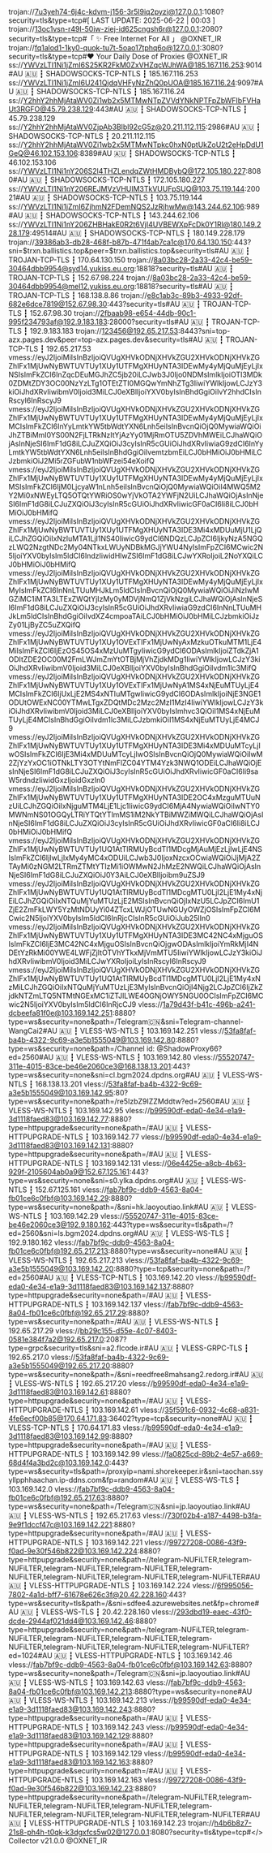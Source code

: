 trojan://7u3yeh74-6j4c-kdvm-j156-3r5l9iq2pyzi@127.0.0.1:1080?security=tls&type=tcp#[ LAST UPDATE: 2025-06-22 | 00:03 ]
trojan://13oc1vsn-r49l-50iw-ziej-id625cngsh6r@127.0.0.1:2080?security=tls&type=tcp#「 ✨ Free Internet For All 」 @OXNET_IR
trojan://fq1alod1-1ky0-quok-tu7t-5oao17tphq6o@127.0.0.1:3080?security=tls&type=tcp#❤️ Your Daily Dose of Proxies @OXNET_IR
ss://YWVzLTI1Ni1jZmI6S25KR2FkM0ZxVHZqcWJhWA@185.167.116.253:9014#AU 🇦🇺 ┇ SHADOWSOCKS-TCP-NTLS ┇ 185.167.116.253
ss://YWVzLTI1Ni1jZmI6U241QjdqVHFyNzZhQ0pUOA@185.167.116.24:9097#AU 🇦🇺 ┇ SHADOWSOCKS-TCP-NTLS ┇ 185.167.116.24
ss://Y2hhY2hhMjAtaWV0Zi1wb2x5MTMwNTpZVVdYNkNPTFpZbWFIbFVHaUt3RGFO@45.79.238.129:443#AU 🇦🇺 ┇ SHADOWSOCKS-TCP-NTLS ┇ 45.79.238.129
ss://Y2hhY2hhMjAtaWV0ZjpAb3Blbl92cG5z@20.211.112.115:2986#AU 🇦🇺 ┇ SHADOWSOCKS-TCP-NTLS ┇ 20.211.112.115
ss://Y2hhY2hhMjAtaWV0Zi1wb2x5MTMwNTpkc0hxN0ptUkZoU2t2eHpDdU1GeQ@46.102.153.106:8389#AU 🇦🇺 ┇ SHADOWSOCKS-TCP-NTLS ┇ 46.102.153.106
ss://YWVzLTI1Ni1nY206S2l4THZLendqZWtHMDBybQ@172.105.180.227:8080#AU 🇦🇺 ┇ SHADOWSOCKS-TCP-NTLS ┇ 172.105.180.227
ss://YWVzLTI1Ni1nY206REJMVzVHUlM3TkVUUFpSUQ@103.75.119.144:20021#AU 🇦🇺 ┇ SHADOWSOCKS-TCP-NTLS ┇ 103.75.119.144
ss://YWVzLTI1Ni1jZmI6ZjhmN2FDemNQS2JzRjhwMw@143.244.62.106:989#AU 🇦🇺 ┇ SHADOWSOCKS-TCP-NTLS ┇ 143.244.62.106
ss://YWVzLTI1Ni1nY206ZHBHakE0R2t6VjI4UVBEWXpFcDk0Y1Rl@180.149.228.179:49514#AU 🇦🇺 ┇ SHADOWSOCKS-TCP-NTLS ┇ 180.149.228.179
trojan://39386ab3-db28-468f-b87b-471f4ab7ca1c@170.64.130.150:443?sni=$trxn.ballistics.top&peer=$trxn.ballistics.top&security=tls#AU 🇦🇺 ┇ TROJAN-TCP-TLS ┇ 170.64.130.150
trojan://8a03bc28-2a33-42c4-be59-30464dbb9954@syd14.yukiss.eu.org:18818?security=tls#AU 🇦🇺 ┇ TROJAN-TCP-TLS ┇ 152.67.98.224
trojan://8a03bc28-2a33-42c4-be59-30464dbb9954@mel12.yukiss.eu.org:18818?security=tls#AU 🇦🇺 ┇ TROJAN-TCP-TLS ┇ 168.138.8.86
trojan://e8c1ab3c-89b3-4933-92df-682e6dce7819@152.67.98.30:443?security=tls#AU 🇦🇺 ┇ TROJAN-TCP-TLS ┇ 152.67.98.30
trojan://2fbaab98-e654-44db-90c1-995f234793af@192.9.183.183:28000?security=tls#AU 🇦🇺 ┇ TROJAN-TCP-TLS ┇ 192.9.183.183
trojan://123456@192.65.217.53:8443?sni=top-azx.pages.dev&peer=top-azx.pages.dev&security=tls#AU 🇦🇺 ┇ TROJAN-TCP-TLS ┇ 192.65.217.53
vmess://eyJ2IjoiMiIsInBzIjoiQVUgXHVkODNjXHVkZGU2XHVkODNjXHVkZGZhIFx1MjUwNyBWTUVTUy1XUy1UTFMgXHUyNTA3IDEwMy4yMjQuMjEyLjIxNSIsImFkZCI6InZqcDEuMGJhZC5jb20iLCJwb3J0Ijo0NDMsImlkIjoiOTI3MDk0ZDMtZDY3OC00NzYzLTg1OTEtZTI0MGQwYmNhZTg3IiwiYWlkIjowLCJzY3kiOiJhdXRvIiwibmV0Ijoid3MiLCJ0eXBlIjoiYXV0byIsInBhdGgiOiIvY2hhdCIsInRscyI6InRscyJ9
vmess://eyJ2IjoiMiIsInBzIjoiQVUgXHVkODNjXHVkZGU2XHVkODNjXHVkZGZhIFx1MjUwNyBWTUVTUy1XUy1UTFMgXHUyNTA3IDEwMy4yMjQuMjEyLjIxMCIsImFkZCI6InYyLmtkYW5tbWdtYXN6Lnh5eiIsInBvcnQiOjQ0MywiaWQiOiJhZTBiMmI0YS00N2FjLTRkNzItYjAzYy01MjRmOTU5ZDVhMWEiLCJhaWQiOjAsInNjeSI6ImF1dG8iLCJuZXQiOiJ3cyIsInR5cGUiOiJhdXRvIiwiaG9zdCI6InYyLmtkYW5tbWdtYXN6Lnh5eiIsInBhdGgiOiIvemtzbmEiLCJ0bHMiOiJ0bHMiLCJzbmkiOiJ2Mi5rZGFubW1nbWFzei54eXoifQ
vmess://eyJ2IjoiMiIsInBzIjoiQVUgXHVkODNjXHVkZGU2XHVkODNjXHVkZGZhIFx1MjUwNyBWTUVTUy1XUy1UTFMgXHUyNTA3IDEwMy4yMjQuMjEyLjIxMSIsImFkZCI6IjM0LjcyaW1nLnh5eiIsInBvcnQiOjQ0MywiaWQiOiI4MWQ5M2Y2Mi0xNWEyLTQ5OTQtYWRiOS0wYjVkOTA2YWFjN2UiLCJhaWQiOjAsInNjeSI6ImF1dG8iLCJuZXQiOiJ3cyIsInR5cGUiOiJhdXRvIiwicGF0aCI6Ii8iLCJ0bHMiOiJ0bHMifQ
vmess://eyJ2IjoiMiIsInBzIjoiQVUgXHVkODNjXHVkZGU2XHVkODNjXHVkZGZhIFx1MjUwNyBWTUVTUy1XUy1UTFMgXHUyNTA3IDE3Mi4xMDUuMjU1LjQiLCJhZGQiOiIxNzIuMTA1LjI1NS40IiwicG9ydCI6NDQzLCJpZCI6IjkyNzA5NGQzLWQ2NzgtNDc2My04NTkxLWUyNDBkMGJjYWU4NyIsImFpZCI6MCwic2N5IjoiYXV0byIsIm5ldCI6IndzIiwidHlwZSI6ImF1dG8iLCJwYXRoIjoiL2NoYXQiLCJ0bHMiOiJ0bHMifQ
vmess://eyJ2IjoiMiIsInBzIjoiQVUgXHVkODNjXHVkZGU2XHVkODNjXHVkZGZhIFx1MjUwNyBWTUVTUy1XUy1UTFMgXHUyNTA3IDEwMy4yMjQuMjEyLjIxMyIsImFkZCI6InNnLTUuMHJkLm5ldCIsInBvcnQiOjQ0MywiaWQiOiJiNzIwMGZiMC1iMTA3LTExZWQtYjIzMy0yMDVjNmQ1ZjVkNzgiLCJhaWQiOjAsInNjeSI6ImF1dG8iLCJuZXQiOiJ3cyIsInR5cGUiOiJhdXRvIiwiaG9zdCI6InNnLTUuMHJkLm5ldCIsInBhdGgiOiIvdXZ4cmpoaTAiLCJ0bHMiOiJ0bHMiLCJzbmkiOiJzZy01LjByZC5uZXQifQ
vmess://eyJ2IjoiMiIsInBzIjoiQVUgXHVkODNjXHVkZGU2XHVkODNjXHVkZGZhIFx1MjUwNyBWTUVTUy1XUy1OVExTIFx1MjUwNyAxMzkuOTkuMTM1LjE4MiIsImFkZCI6IjEzOS45OS4xMzUuMTgyIiwicG9ydCI6ODAsImlkIjoiZTdkZjA1ODItZDE2OC00M2FmLWJmZmYtOTBjMjVhZjdkMDg1IiwiYWlkIjowLCJzY3kiOiJhdXRvIiwibmV0Ijoid3MiLCJ0eXBlIjoiYXV0byIsInBhdGgiOiIvdm1lc3MifQ
vmess://eyJ2IjoiMiIsInBzIjoiQVUgXHVkODNjXHVkZGU2XHVkODNjXHVkZGZhIFx1MjUwNyBWTUVTUy1XUy1OVExTIFx1MjUwNyA1MS4xNjEuMTUyLjE4MCIsImFkZCI6IjUxLjE2MS4xNTIuMTgwIiwicG9ydCI6ODAsImlkIjoiNjE3NGE1ODUtOWExNC00YTMwLTgxZDQtMDc2Mzc2MzI1MzI4IiwiYWlkIjowLCJzY3kiOiJhdXRvIiwibmV0Ijoid3MiLCJ0eXBlIjoiYXV0byIsImhvc3QiOiI1MS4xNjEuMTUyLjE4MCIsInBhdGgiOiIvdm1lc3MiLCJzbmkiOiI1MS4xNjEuMTUyLjE4MCJ9
vmess://eyJ2IjoiMiIsInBzIjoiQVUgXHVkODNjXHVkZGU2XHVkODNjXHVkZGZhIFx1MjUwNyBWTUVTUy1XUy1UTFMgXHUyNTA3IDE3Mi4xMDUuMTcyLjIwOSIsImFkZCI6IjE3Mi4xMDUuMTcyLjIwOSIsInBvcnQiOjQ0MywiaWQiOiIwM2ZjYzYxOC1iOTNkLTY3OTYtNmFlZC04YTM4Yzk3NWQ1ODEiLCJhaWQiOjEsInNjeSI6ImF1dG8iLCJuZXQiOiJ3cyIsInR5cGUiOiJhdXRvIiwicGF0aCI6Ii9saW5rdndzIiwidGxzIjoidGxzIn0
vmess://eyJ2IjoiMiIsInBzIjoiQVUgXHVkODNjXHVkZGU2XHVkODNjXHVkZGZhIFx1MjUwNyBWTUVTUy1XUy1UTFMgXHUyNTA3IDE2OC4xMzguMTUuNzUiLCJhZGQiOiIxNjguMTM4LjE1Ljc1IiwicG9ydCI6MjA4NywiaWQiOiIwNTY0MWNmNS01OGQyLTRiYTQtYTlmMS1iM2NkYTBiMWZiMWQiLCJhaWQiOjAsInNjeSI6ImF1dG8iLCJuZXQiOiJ3cyIsInR5cGUiOiJhdXRvIiwicGF0aCI6Ii8iLCJ0bHMiOiJ0bHMifQ
vmess://eyJ2IjoiMiIsInBzIjoiQVUgXHVkODNjXHVkZGU2XHVkODNjXHVkZGZhIFx1MjUwNyBWTUVTUy1UQ1AtTlRMUyBcdTI1MDcgMjAuMjEzLjIwLjE4NSIsImFkZCI6IjIwLjIxMy4yMC4xODUiLCJwb3J0IjoxNzcxOCwiaWQiOiJjMjA2ZTAyMi0zNGM2LTRmZTMtYTIzMi1iOWMwN2JhMzE2NWQiLCJhaWQiOjAsInNjeSI6ImF1dG8iLCJuZXQiOiJ0Y3AiLCJ0eXBlIjoibm9uZSJ9
vmess://eyJ2IjoiMiIsInBzIjoiQVUgXHVkODNjXHVkZGU2XHVkODNjXHVkZGZhIFx1MjUwNyBWTUVTUy1UQ1AtTlRMUyBcdTI1MDcgMTU0LjI2LjE1My4xNjEiLCJhZGQiOiIxNTQuMjYuMTUzLjE2MSIsInBvcnQiOjIxNzU5LCJpZCI6ImU1ZjE2ZmFkLWY5YzMtNDUyYi04ZTcxLWJjOTUwNGUyOWZjOSIsImFpZCI6MCwic2N5IjoiYXV0byIsIm5ldCI6InRjcCIsInR5cGUiOiJub25lIn0
vmess://eyJ2IjoiMiIsInBzIjoiQVUgXHVkODNjXHVkZGU2XHVkODNjXHVkZGZhIFx1MjUwNyBWTUVTUy1XUy1UTFMgXHUyNTA3IDE3MC42NC4xMjguOSIsImFkZCI6IjE3MC42NC4xMjguOSIsInBvcnQiOjgwODAsImlkIjoiYmRkMjI4NDEtYzRkMi00YWE4LWFjZjItOTVhYTkxMjVmMTU5IiwiYWlkIjowLCJzY3kiOiJhdXRvIiwibmV0Ijoid3MiLCJwYXRoIjoiLyIsInRscyI6InRscyJ9
vmess://eyJ2IjoiMiIsInBzIjoiQVUgXHVkODNjXHVkZGU2XHVkODNjXHVkZGZhIFx1MjUwNyBWTUVTUy1UQ1AtTlRMUyBcdTI1MDcgMTU0LjI2LjE1My4xNzMiLCJhZGQiOiIxNTQuMjYuMTUzLjE3MyIsInBvcnQiOjI4Njg2LCJpZCI6IjZkZjdkNTZmLTQ5NTMtNGExMC1iZTJlLWE4OGNjOWY5NGU0OCIsImFpZCI6MCwic2N5IjoiYXV0byIsIm5ldCI6InRjcCJ9
vless://1a79d43f-b41c-496b-a241-dcbeefa81f0e@103.169.142.251:8880?type=ws&security=none&path=/Telegram🇨🇳&sni=Telegram-channel-WangCai2#AU 🇦🇺 ┇ VLESS-WS-NTLS ┇ 103.169.142.251
vless://53fa8faf-ba4b-4322-9c69-a3e5b1555049@103.169.142.80:8880?type=ws&security=none&path=/Channel id: @ShadowProxy66?ed=2560#AU 🇦🇺 ┇ VLESS-WS-NTLS ┇ 103.169.142.80
vless://55520747-311e-4015-83ce-be46e2060ce3@168.138.13.201:443?type=ws&security=none&sni=cl.bgm2024.dpdns.org#AU 🇦🇺 ┇ VLESS-WS-NTLS ┇ 168.138.13.201
vless://53fa8faf-ba4b-4322-9c69-a3e5b1555049@103.169.142.95:80?type=ws&security=none&path=/re5IzbZ9IZZMddtw?ed=2560#AU 🇦🇺 ┇ VLESS-WS-NTLS ┇ 103.169.142.95
vless://b99590df-eda0-4e34-e1a9-3d1118faed83@103.169.142.77:8880?type=httpupgrade&security=none&path=/#AU 🇦🇺 ┇ VLESS-HTTPUPGRADE-NTLS ┇ 103.169.142.77
vless://b99590df-eda0-4e34-e1a9-3d1118faed83@103.169.142.131:8880?type=httpupgrade&security=none&path=/#AU 🇦🇺 ┇ VLESS-HTTPUPGRADE-NTLS ┇ 103.169.142.131
vless://06e4425e-a8cb-4b63-929f-2105604ab0a9@152.67.125.161:443?type=ws&security=none&sni=s0.ylka.dpdns.org#AU 🇦🇺 ┇ VLESS-WS-NTLS ┇ 152.67.125.161
vless://fab7bf9c-ddb9-4563-8a04-fb01ce6c0fbf@103.169.142.29:8880?type=ws&security=none&path=/&sni=hk.laoyoutiao.link#AU 🇦🇺 ┇ VLESS-WS-NTLS ┇ 103.169.142.29
vless://55520747-311e-4015-83ce-be46e2060ce3@192.9.180.162:443?type=ws&security=tls&path=/?ed=2560&sni=ls.bgm2024.dpdns.org#AU 🇦🇺 ┇ VLESS-WS-TLS ┇ 192.9.180.162
vless://fab7bf9c-ddb9-4563-8a04-fb01ce6c0fbf@192.65.217.213:8880?type=ws&security=none#AU 🇦🇺 ┇ VLESS-WS-NTLS ┇ 192.65.217.213
vless://53fa8faf-ba4b-4322-9c69-a3e5b1555049@103.169.142.20:8880?type=tcp&security=none&path=/?ed=2560#AU 🇦🇺 ┇ VLESS-TCP-NTLS ┇ 103.169.142.20
vless://b99590df-eda0-4e34-e1a9-3d1118faed83@103.169.142.137:8880?type=httpupgrade&security=none&path=/#AU 🇦🇺 ┇ VLESS-HTTPUPGRADE-NTLS ┇ 103.169.142.137
vless://fab7bf9c-ddb9-4563-8a04-fb01ce6c0fbf@192.65.217.29:8880?type=ws&security=none&path=/#AU 🇦🇺 ┇ VLESS-WS-NTLS ┇ 192.65.217.29
vless://bb29c155-d55e-4c07-8403-0581e384f7a2@192.65.217.0:2087?type=grpc&security=tls&sni=a2.flcode.ir#AU 🇦🇺 ┇ VLESS-GRPC-TLS ┇ 192.65.217.0
vless://53fa8faf-ba4b-4322-9c69-a3e5b1555049@192.65.217.20:8880?type=ws&security=none&path=/&sni=reedfree8mahsang2.redorg.ir#AU 🇦🇺 ┇ VLESS-WS-NTLS ┇ 192.65.217.20
vless://b99590df-eda0-4e34-e1a9-3d1118faed83@103.169.142.61:8880?type=httpupgrade&security=none&path=/#AU 🇦🇺 ┇ VLESS-HTTPUPGRADE-NTLS ┇ 103.169.142.61
vless://35f591c6-0932-4c68-a831-4fe6ecf00b85@170.64.171.83:36402?type=tcp&security=none#AU 🇦🇺 ┇ VLESS-TCP-NTLS ┇ 170.64.171.83
vless://b99590df-eda0-4e34-e1a9-3d1118faed83@103.169.142.99:8880?type=httpupgrade&security=none&path=/#AU 🇦🇺 ┇ VLESS-HTTPUPGRADE-NTLS ┇ 103.169.142.99
vless://fa0825cd-89b2-4e57-a669-68d4f4a3bd2c@103.169.142.0:443?type=ws&security=tls&path=/proxyip=nami.shorekeeper.ir&sni=taochan.ssyyllpphhaachan.ip-ddns.com&fp=random#AU 🇦🇺 ┇ VLESS-WS-TLS ┇ 103.169.142.0
vless://fab7bf9c-ddb9-4563-8a04-fb01ce6c0fbf@192.65.217.63:8880?type=ws&security=none&path=/Telegram🇨🇳&sni=jp.laoyoutiao.link#AU 🇦🇺 ┇ VLESS-WS-NTLS ┇ 192.65.217.63
vless://730f02b4-a187-4498-b3fa-9e9f1dccf47c@103.169.142.221:8880?type=httpupgrade&security=none&path=/#AU 🇦🇺 ┇ VLESS-HTTPUPGRADE-NTLS ┇ 103.169.142.221
vless://99727208-0086-43f9-f0ad-9e30f546b822@103.169.142.224:8880?type=httpupgrade&security=none&path=//telegram-NUFiLTER,telegram-NUFiLTER,telegram-NUFiLTER,telegram-NUFiLTER,telegram-NUFiLTER,telegram-NUFiLTER,telegram-NUFiLTER,telegram-NUFiLTER#AU 🇦🇺 ┇ VLESS-HTTPUPGRADE-NTLS ┇ 103.169.142.224
vless://6f995056-7802-4a1d-bff7-61678e626c3f@20.42.228.160:443?type=ws&security=tls&path=/&sni=sdfee4.azurewebsites.net&fp=chrome#AU 🇦🇺 ┇ VLESS-WS-TLS ┇ 20.42.228.160
vless://293dbd19-eaec-43f0-dcde-2944af021dd4@103.169.142.46:8880?type=httpupgrade&security=none&path=/telegram-NUFiLTER,telegram-NUFiLTER,telegram-NUFiLTER,telegram-NUFiLTER,telegram-NUFiLTER,telegram-NUFiLTER,telegram-NUFiLTER,telegram-NUFiLTER?ed=1024#AU 🇦🇺 ┇ VLESS-HTTPUPGRADE-NTLS ┇ 103.169.142.46
vless://fab7bf9c-ddb9-4563-8a04-fb01ce6c0fbf@103.169.142.63:8880?type=ws&security=none&path=/Telegram🇨🇳&sni=jp.laoyoutiao.link#AU 🇦🇺 ┇ VLESS-WS-NTLS ┇ 103.169.142.63
vless://fab7bf9c-ddb9-4563-8a04-fb01ce6c0fbf@103.169.142.213:8880?type=ws&security=none#AU 🇦🇺 ┇ VLESS-WS-NTLS ┇ 103.169.142.213
vless://b99590df-eda0-4e34-e1a9-3d1118faed83@103.169.142.243:8880?type=httpupgrade&security=none&path=/#AU 🇦🇺 ┇ VLESS-HTTPUPGRADE-NTLS ┇ 103.169.142.243
vless://b99590df-eda0-4e34-e1a9-3d1118faed83@103.169.142.129:8880?type=httpupgrade&security=none&path=/#AU 🇦🇺 ┇ VLESS-HTTPUPGRADE-NTLS ┇ 103.169.142.129
vless://b99590df-eda0-4e34-e1a9-3d1118faed83@103.169.142.163:8880?type=httpupgrade&security=none&path=/#AU 🇦🇺 ┇ VLESS-HTTPUPGRADE-NTLS ┇ 103.169.142.163
vless://99727208-0086-43f9-f0ad-9e30f546b822@103.169.142.23:8880?type=httpupgrade&security=none&path=//telegram-NUFiLTER,telegram-NUFiLTER,telegram-NUFiLTER,telegram-NUFiLTER,telegram-NUFiLTER,telegram-NUFiLTER,telegram-NUFiLTER,telegram-NUFiLTER#AU 🇦🇺 ┇ VLESS-HTTPUPGRADE-NTLS ┇ 103.169.142.23
trojan://h4b6b8z7-21s8-ph4h-t0qk-k3dgxfcs5w02@127.0.0.1:8080?security=tls&type=tcp#</> Collector v21.0.0 @OXNET_IR